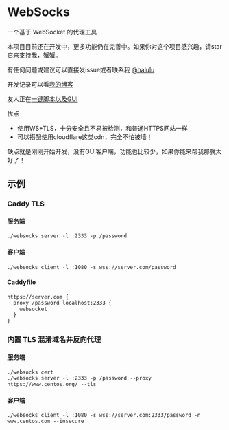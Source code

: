 # WebSocks

一个基于 WebSocket 的代理工具

本项目目前还在开发中，更多功能仍在完善中。如果你对这个项目感兴趣，请star它来支持我，蟹蟹。

有任何问题或建议可以直接发issue或者联系我 [@halulu](https://t.me/halulu)

开发记录可以看[我的博客](https://halu.lu/post/websocks-development/)

友人正在[一键脚本以及GUI](https://zhuji.lu/topic/15/websocks)

优点
 - 使用WS+TLS，十分安全且不易被检测，和普通HTTPS网站一样
 - 可以搭配使用cloudflare这类cdn，完全不怕被墙！

缺点就是刚刚开始开发，没有GUI客户端，功能也比较少，如果你能来帮我那就太好了！

## 示例

### Caddy TLS

#### 服务端
```
./websocks server -l :2333 -p /password
```

#### 客户端
```
./websocks client -l :1080 -s wss://server.com/password
```

#### Caddyfile
```
https://server.com {
  proxy /password localhost:2333 {
    websocket
  }
}
```

### 内置 TLS 混淆域名并反向代理

#### 服务端
```
./websocks cert
./websocks server -l :2333 -p /password --proxy https://www.centos.org/ --tls
```

#### 客户端
```
./websocks client -l :1080 -s wss://server.com:2333/password -n www.centos.com --insecure
```
